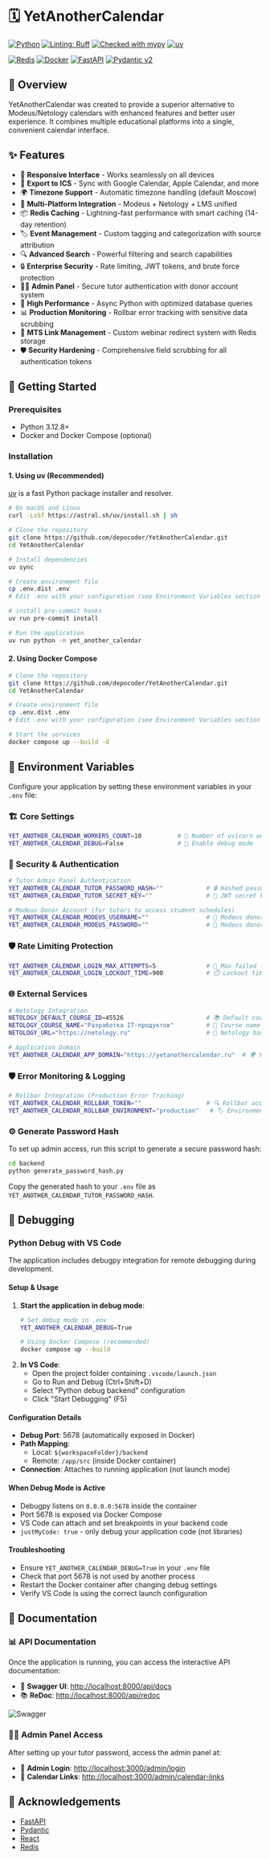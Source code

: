 # 🗓️ YetAnotherCalendar

[![Python](https://img.shields.io/badge/python-3.12.8+-blue.svg?style=flat&logo=python&logoColor=white)](https://www.python.org/downloads/)
[![Linting: Ruff](https://img.shields.io/endpoint?url=https://raw.githubusercontent.com/charliermarsh/ruff/main/assets/badge/v2.json)](https://github.com/astral-sh/ruff)
[![Checked with mypy](https://www.mypy-lang.org/static/mypy_badge.svg)](https://mypy-lang.org/)
[![uv](https://img.shields.io/endpoint?url=https://raw.githubusercontent.com/astral-sh/uv/main/assets/badge/v0.json)](https://github.com/astral-sh/uv)


[![Redis](https://img.shields.io/badge/redis-%23DD0031.svg?style=for-the-badge&logo=redis&logoColor=white&style=flat)](https://redis.io/)
[![Docker](https://img.shields.io/badge/docker-%230db7ed.svg?style=for-the-badge&logo=docker&logoColor=white&style=flat)](https://www.docker.com/)
[![FastAPI](https://img.shields.io/badge/FastAPI-005571?style=for-the-badge&logo=fastapi&style=flat)](https://fastapi.tiangolo.com/)
[![Pydantic v2](https://img.shields.io/endpoint?url=https://raw.githubusercontent.com/pydantic/pydantic/main/docs/badge/v2.json)](https://docs.pydantic.dev/latest/contributing/#badges)

## 📝 Overview

YetAnotherCalendar was created to provide a superior alternative to Modeus/Netology calendars with enhanced features and
better user experience. It combines multiple educational platforms into a single, convenient calendar interface.

## ✨ Features

* 📱 **Responsive Interface** - Works seamlessly on all devices
* 🔄 **Export to ICS** - Sync with Google Calendar, Apple Calendar, and more
* 🌍 **Timezone Support** - Automatic timezone handling (default Moscow)
* 🔌 **Multi-Platform Integration** - Modeus + Netology + LMS unified
* 📦 **Redis Caching** - Lightning-fast performance with smart caching (14-day retention)
* 🏷️ **Event Management** - Custom tagging and categorization with source attribution
* 🔍 **Advanced Search** - Powerful filtering and search capabilities
* 🔒 **Enterprise Security** - Rate limiting, JWT tokens, and brute force protection
* 👨‍🏫 **Admin Panel** - Secure tutor authentication with donor account system
* 🚀 **High Performance** - Async Python with optimized database queries
* 📊 **Production Monitoring** - Rollbar error tracking with sensitive data scrubbing
* 🔗 **MTS Link Management** - Custom webinar redirect system with Redis storage
* 🛡️ **Security Hardening** - Comprehensive field scrubbing for all authentication tokens

## 🚀 Getting Started

### Prerequisites

- Python 3.12.8+
- Docker and Docker Compose (optional)

### Installation

#### 1. Using uv (Recommended)

[uv](https://github.com/astral-sh/uv) is a fast Python package installer and resolver.

```bash
# On macOS and Linux
curl -LsSf https://astral.sh/uv/install.sh | sh

# Clone the repository
git clone https://github.com/depocoder/YetAnotherCalendar.git
cd YetAnotherCalendar

# Install dependencies
uv sync

# Create environment file
cp .env.dist .env
# Edit .env with your configuration (see Environment Variables section below)

# install pre-commit hooks
uv run pre-commit install

# Run the application
uv run python -m yet_another_calendar
```

#### 2. Using Docker Compose

```bash
# Clone the repository
git clone https://github.com/depocoder/YetAnotherCalendar.git
cd YetAnotherCalendar

# Create environment file
cp .env.dist .env
# Edit .env with your configuration (see Environment Variables section below)

# Start the services
docker compose up --build -d
```

## 🔧 Environment Variables

Configure your application by setting these environment variables in your `.env` file:

### 🏗️ **Core Settings**
```bash
YET_ANOTHER_CALENDAR_WORKERS_COUNT=10          # 🔄 Number of uvicorn workers
YET_ANOTHER_CALENDAR_DEBUG=False               # 🐛 Enable debug mode
```

### 🔐 **Security & Authentication**
```bash
# Tutor Admin Panel Authentication
YET_ANOTHER_CALENDAR_TUTOR_PASSWORD_HASH=""            # 🔒 Hashed password for admin access
YET_ANOTHER_CALENDAR_TUTOR_SECRET_KEY=""               # 🔑 JWT secret key for tutor tokens

# Modeus Donor Account (for tutors to access student schedules)
YET_ANOTHER_CALENDAR_MODEUS_USERNAME=""                # 👤 Modeus donor account username
YET_ANOTHER_CALENDAR_MODEUS_PASSWORD=""                # 🔐 Modeus donor account password
```

### 🛡️ **Rate Limiting Protection**
```bash
YET_ANOTHER_CALENDAR_LOGIN_MAX_ATTEMPTS=5              # 🚫 Max failed login attempts
YET_ANOTHER_CALENDAR_LOGIN_LOCKOUT_TIME=900            # ⏱️ Lockout time in seconds (15 min)
```

### 🌐 **External Services**
```bash
# Netology Integration
NETOLOGY_DEFAULT_COURSE_ID=45526                       # 📚 Default course ID
NETOLOGY_COURSE_NAME="Разработка IT-продуктов"         # 📖 Course name
NETOLOGY_URL="https://netology.ru"                     # 🔗 Netology base URL

# Application Domain
YET_ANOTHER_CALENDAR_APP_DOMAIN="https://yetanothercalendar.ru"  # 🌍 Your domain
```

### 🛡️ **Error Monitoring & Logging**
```bash
# Rollbar Integration (Production Error Tracking)
YET_ANOTHER_CALENDAR_ROLLBAR_TOKEN=""                  # 🔍 Rollbar access token  
YET_ANOTHER_CALENDAR_ROLLBAR_ENVIRONMENT="production"   # 🏷️ Environment (dev/staging/production)
```

### ⚙️ **Generate Password Hash**
To set up admin access, run this script to generate a secure password hash:

```bash
cd backend
python generate_password_hash.py
```

Copy the generated hash to your `.env` file as `YET_ANOTHER_CALENDAR_TUTOR_PASSWORD_HASH`.

## 🐛 Debugging

### Python Debug with VS Code

The application includes debugpy integration for remote debugging during development.

#### Setup & Usage

1. **Start the application in debug mode**:
   ```bash
   # Set debug mode in .env
   YET_ANOTHER_CALENDAR_DEBUG=True
   
   # Using Docker Compose (recommended)
   docker compose up --build
   
2. **In VS Code**:
   - Open the project folder containing `.vscode/launch.json`
   - Go to Run and Debug (Ctrl+Shift+D)
   - Select "Python debug backend" configuration
   - Click "Start Debugging" (F5)

#### Configuration Details

- **Debug Port**: 5678 (automatically exposed in Docker)
- **Path Mapping**: 
  - Local: `${workspaceFolder}/backend` 
  - Remote: `/app/src` (inside Docker container)
- **Connection**: Attaches to running application (not launch mode)

#### When Debug Mode is Active

- Debugpy listens on `0.0.0.0:5678` inside the container
- Port 5678 is exposed via Docker Compose
- VS Code can attach and set breakpoints in your backend code
- `justMyCode: true` - only debug your application code (not libraries)

#### Troubleshooting

- Ensure `YET_ANOTHER_CALENDAR_DEBUG=True` in your `.env` file
- Check that port 5678 is not used by another process
- Restart the Docker container after changing debug settings
- Verify VS Code is using the correct launch configuration

## 📖 Documentation

### 📊 **API Documentation**

Once the application is running, you can access the interactive API documentation:

- 🎯 **Swagger UI**: [http://localhost:8000/api/docs](http://localhost:8000/api/docs)
- 📚 **ReDoc**: [http://localhost:8000/api/redoc](http://localhost:8000/api/redoc)

![Swagger](https://github.com/user-attachments/assets/bca25df5-fd1a-4942-adb8-72f3f18ab178)

### 👨‍🏫 **Admin Panel Access**

After setting up your tutor password, access the admin panel at:
- 🔐 **Admin Login**: [http://localhost:3000/admin/login](http://localhost:3000/admin/login)
- 📅 **Calendar Links**: [http://localhost:3000/admin/calendar-links](http://localhost:3000/admin/calendar-links)

## 🙏 Acknowledgements

- [FastAPI](https://fastapi.tiangolo.com/)
- [Pydantic](https://pydantic-docs.helpmanual.io/)
- [React](https://reactjs.org/)
- [Redis](https://redis.io/)

